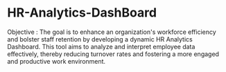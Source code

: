 # HR-Analytics-DashBoard
Objective : The goal is to enhance an organization's workforce efficiency and bolster staff retention by developing a dynamic HR Analytics Dashboard.             This tool aims to analyze and interpret employee data effectively, thereby reducing turnover rates and fostering a more engaged and                   productive work environment.
